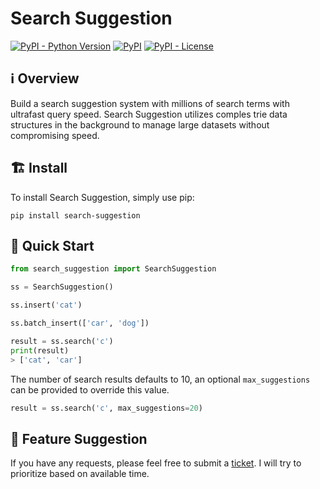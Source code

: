 # Search Suggestion

[![PyPI - Python Version](https://img.shields.io/pypi/pyversions/search-suggestion)](https://pypi.org/project/search-suggestion)
[![PyPI](https://img.shields.io/pypi/v/search-suggestion)](https://pypi.org/project/search-suggestion)
[![PyPI - License](https://img.shields.io/pypi/l/search-suggestion)](https://github.com/5tigerjelly/search-suggestion-python/blob/master/LICENSE)

## ℹ️ Overview
Build a search suggestion system with millions of search terms with ultrafast query speed. Search Suggestion utilizes comples trie data structures in the background to manage large datasets without compromising speed.

## 🏗️ Install
To install Search Suggestion, simply use pip:
```
pip install search-suggestion
```

## 🏁 Quick Start 
```python
from search_suggestion import SearchSuggestion

ss = SearchSuggestion()

ss.insert('cat')

ss.batch_insert(['car', 'dog'])

result = ss.search('c')
print(result)
> ['cat', 'car']
```

The number of search results defaults to 10, an optional `max_suggestions` can be provided to override this value.
```python
result = ss.search('c', max_suggestions=20)
```

## 💭 Feature Suggestion
If you have any requests, please feel free to submit a [ticket](https://github.com/5tigerjelly/search-suggestion-python/issues/new). I will try to prioritize based on available time.